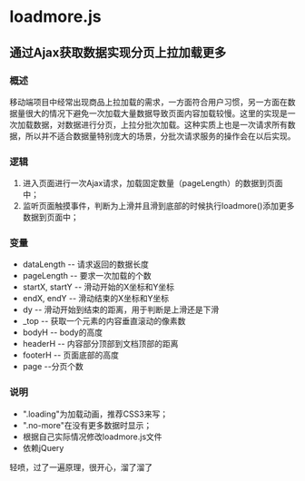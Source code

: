 # loadmore.js
## 通过Ajax获取数据实现分页上拉加载更多

### 概述
移动端项目中经常出现商品上拉加载的需求，一方面符合用户习惯，另一方面在数据量很大的情况下避免一次加载大量数据导致页面内容加载较慢。这里的实现是一次加载数据，对数据进行分页，上拉分批次加载。这种实质上也是一次请求所有数据，所以并不适合数据量特别庞大的场景，分批次请求服务的操作会在以后实现。

### 逻辑
1. 进入页面进行一次Ajax请求，加载固定数量（pageLength）的数据到页面中；
2. 监听页面触摸事件，判断为上滑并且滑到底部的时候执行loadmore()添加更多数据到页面中；

### 变量
+ dataLength -- 请求返回的数据长度
+ pageLength -- 要求一次加载的个数
+ startX, startY -- 滑动开始的X坐标和Y坐标
+ endX, endY -- 滑动结束的X坐标和Y坐标
+ dy -- 滑动开始到结束的距离，用于判断是上滑还是下滑
+ _top -- 获取一个元素的内容垂直滚动的像素数
+ bodyH -- body的高度
+ headerH -- 内容部分顶部到文档顶部的距离
+ footerH -- 页面底部的高度
+ page --分页个数

### 说明
+ ".loading"为加载动画，推荐CSS3来写；
+ ".no-more"在没有更多数据时显示；
+ 根据自己实际情况修改loadmore.js文件
+ 依赖jQuery


轻喷，过了一遍原理，很开心，溜了溜了

